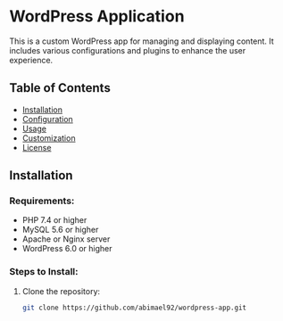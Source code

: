 # WordPress Application

This is a custom WordPress app for managing and displaying content. It includes various configurations and plugins to enhance the user experience.

## Table of Contents

- [Installation](#installation)
- [Configuration](#configuration)
- [Usage](#usage)
- [Customization](#customization)
- [License](#license)

## Installation

### Requirements:

- PHP 7.4 or higher
- MySQL 5.6 or higher
- Apache or Nginx server
- WordPress 6.0 or higher

### Steps to Install:

1. Clone the repository:
   ```bash
   git clone https://github.com/abimael92/wordpress-app.git
   ```
